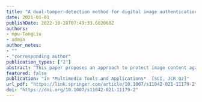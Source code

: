 ```yaml
---
title: "A dual-tamper-detection method for digital image authentication and content self-recovery"
date: 2021-01-01
publishDate: 2022-10-28T07:49:33.682060Z
authors:
- mpu-TongLiu
- admin
author_notes:
- ""
- "corresponding author"
publication_types: ["2"]
abstract: "This paper proposes an approach to protect image content against malicious tampering based on watermarking technology. The watermark is composed of two kinds of check bits which are used for tampered region localization, and one recovery bit which is used for image recovery and is embedded into the three-Least Significant Bit planes of the original image. The first check bit is generated by applying the proposed Parity Check Bit Labeled method to each pixel, and the other is generated by employing hashing algorithm to each block after image decomposition. The superposition result detected from the two check bits contributes to lowering the probability of false-negative errors. Moreover, we propose a post-processing method Adaptive Structural Element Calculation which improves the accuracy of tamper detection result further. Experimental results show that our algorithm has good performance in keeping high quality of recovered image, and meanwhile improving the accuracy of tamper detection result."
featured: false
publication: "in *Multimedia Tools and Applications*  [SCI, JCR Q2]"
url_pdf: "https://link.springer.com/article/10.1007/s11042-021-11179-2"
doi: "https://doi.org/10.1007/s11042-021-11179-2"
---
```


